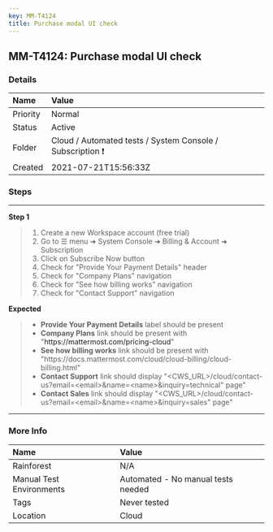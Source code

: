 ```yaml
---
key: MM-T4124
title: Purchase modal UI check
---
```


## MM-T4124: Purchase modal UI check

### Details

| Name     | Value                                                     |
| :------- | :-------------------------------------------------------- |
| Priority | Normal                                                    |
| Status   | Active                                                    |
| Folder   | Cloud / Automated tests / System Console / Subscription ❗ |
| Created  | 2021-07-21T15:56:33Z                                      |

### Steps

<hr/>

**Step 1**

> <article><ol><li>Create a new Workspace account (free trial)</li><li>Go to ☰ menu ➜ System Console ➜ Billing &amp; Account ➜ Subscription</li><li>Click on Subscribe Now button</li><li>Check for "Provide Your Payment Details" header</li><li>Check for "Company Plans" navigation</li><li>Check for "See how billing works" navigation</li><li>Check for "Contact Support" navigation</li></ol></article>

**Expected**

> <article><ul><li><strong>Provide Your Payment Details</strong> label should be present</li><li><strong>Company Plans</strong> link should be present with "<a>https://mattermost.com/pricing-cloud</a>"</li><li><strong>See how billing works</strong> link should be present with "https://docs.mattermost.com/cloud/cloud-billing/cloud-billing.html"</li><li><strong>Contact Support</strong> link should display "&lt;CWS_URL&gt;/cloud/contact-us?email=&lt;email&gt;&amp;name=&lt;name&gt;&amp;inquiry=technical" page"</li><li><strong>Contact Sales</strong> link should display "&lt;CWS_URL&gt;/cloud/contact-us?email=&lt;email&gt;&amp;name=&lt;name&gt;&amp;inquiry=sales" page"</li></ul></article>

<hr/>

### More Info

| Name                     | Value                              |
| :----------------------- | :--------------------------------- |
| Rainforest               | N/A                                |
| Manual Test Environments | Automated - No manual tests needed |
| Tags                     | Never tested                       |
| Location                 | Cloud                              |

